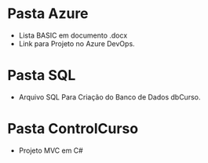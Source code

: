  # Pasta Azure
- Lista BASIC em documento .docx
- Link para Projeto no Azure DevOps.

# Pasta SQL
- Arquivo SQL Para Criação do Banco de Dados dbCurso.

# Pasta ControlCurso
- Projeto MVC em C#
